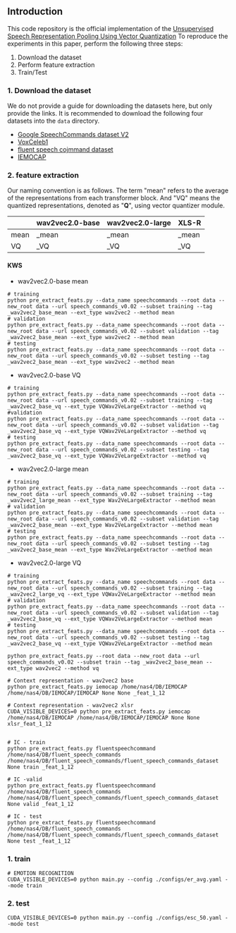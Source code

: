 ## Introduction
This code repository is the official implementation of the [Unsupervised Speech Representation Pooling Using Vector Quantization](https://arxiv.org/abs/2304.03940)
To reproduce the experiments in this paper, perform the following three steps:
1. Download the dataset
2. Perform feature extraction
3. Train/Test



### 1. Download the dataset
We do not provide a guide for downloading the datasets here, but only provide the links. It is recommended to download the following four datasets into the `data` directory.
- [Google SpeechCommands dataset V2](https://www.tensorflow.org/datasets/catalog/speech_commands?hl=en)
- [VoxCeleb1](https://www.robots.ox.ac.uk/~vgg/data/voxceleb/)
- [fluent speech cojmmand dataset](https://fluent.ai/fluent-speech-commands-a-dataset-for-spoken-language-understanding-research/)
- [IEMOCAP](https://sail.usc.edu/iemocap/)


### 2. feature extraction
Our naming convention is as follows. The term "mean" refers to the average of the representations from each transformer block. And "VQ" means the quantized representations, denoted as "**Q**", using vector quantizer module.

| | wav2vec2.0-base | wav2vec2.0-large | XLS-R |
|---------|---------|----------|----------|
|mean| _mean | _mean | _mean | 
|VQ | _VQ | _VQ | _VQ |

#### KWS
- wav2vec2.0-base mean
```
# training
python pre_extract_feats.py --data_name speechcommands --root data --new_root data --url speech_commands_v0.02 --subset training --tag _wav2vec2_base_mean --ext_type wav2vec2 --method mean
# validation
python pre_extract_feats.py --data_name speechcommands --root data --new_root data --url speech_commands_v0.02 --subset validation --tag _wav2vec2_base_mean --ext_type wav2vec2 --method mean
# testing
python pre_extract_feats.py --data_name speechcommands --root data --new_root data --url speech_commands_v0.02 --subset testing --tag _wav2vec2_base_mean --ext_type wav2vec2 --method mean
```
- wav2vec2.0-base VQ
```
# training
python pre_extract_feats.py --data_name speechcommands --root data --new_root data --url speech_commands_v0.02 --subset training --tag _wav2vec2_base_vq --ext_type VQWav2VeLargeExtractor --method vq
#validation
python pre_extract_feats.py --data_name speechcommands --root data --new_root data --url speech_commands_v0.02 --subset validation --tag _wav2vec2_base_vq --ext_type VQWav2VeLargeExtractor --method vq
# testing
python pre_extract_feats.py --data_name speechcommands --root data --new_root data --url speech_commands_v0.02 --subset testing --tag _wav2vec2_base_vq --ext_type VQWav2VeLargeExtractor --method vq

```
- wav2vec2.0-large mean
```
# training
python pre_extract_feats.py --data_name speechcommands --root data --new_root data --url speech_commands_v0.02 --subset training --tag _wav2vec2_large_mean --ext_type Wav2VeLargeExtractor --method mean
# validation
python pre_extract_feats.py --data_name speechcommands --root data --new_root data --url speech_commands_v0.02 --subset validation --tag _wav2vec2_base_mean --ext_type Wav2VeLargeExtractor --method mean
# testing
python pre_extract_feats.py --data_name speechcommands --root data --new_root data --url speech_commands_v0.02 --subset testing --tag _wav2vec2_base_mean --ext_type Wav2VeLargeExtractor --method mean
```
- wav2vec2.0-large VQ
```
# training
python pre_extract_feats.py --data_name speechcommands --root data --new_root data --url speech_commands_v0.02 --subset training --tag _wav2vec2_large_vq --ext_type VQWav2VeLargeExtractor --method mean
# validation
python pre_extract_feats.py --data_name speechcommands --root data --new_root data --url speech_commands_v0.02 --subset validation --tag _wav2vec2_base_vq --ext_type VQWav2VeLargeExtractor --method mean
# testing
python pre_extract_feats.py --data_name speechcommands --root data --new_root data --url speech_commands_v0.02 --subset testing --tag _wav2vec2_base_vq --ext_type VQWav2VeLargeExtractor --method mean
```

```
python pre_extract_feats.py --root data --new_root data --url speech_commands_v0.02 --subset train --tag _wav2vec2_base_mean --ext_type wav2vec2 --method vq
```


```
# Context representation - wav2vec2 base
python pre_extract_feats.py iemocap /home/nas4/DB/IEMOCAP /home/nas4/DB/IEMOCAP/IEMOCAP None None _feat_1_12

# Context representation - wav2vec2 xlsr
CUDA_VISIBLE_DEVICES=0 python pre_extract_feats.py iemocap /home/nas4/DB/IEMOCAP /home/nas4/DB/IEMOCAP/IEMOCAP None None xlsr_feat_1_12


# IC - train
python pre_extract_feats.py fluentspeechcommand /home/nas4/DB/fluent_speech_commands /home/nas4/DB/fluent_speech_commands/fluent_speech_commands_dataset None train _feat_1_12

# IC -valid
python pre_extract_feats.py fluentspeechcommand /home/nas4/DB/fluent_speech_commands /home/nas4/DB/fluent_speech_commands/fluent_speech_commands_dataset None valid _feat_1_12

# IC - test
python pre_extract_feats.py fluentspeechcommand /home/nas4/DB/fluent_speech_commands /home/nas4/DB/fluent_speech_commands/fluent_speech_commands_dataset None test _feat_1_12

```


### 1. train
```
# EMOTION RECOGNITION
CUDA_VISIBLE_DEVICES=0 python main.py --config ./configs/er_avg.yaml --mode train
```


### 2. test
```
CUDA_VISIBLE_DEVICES=0 python main.py --config ./configs/esc_50.yaml --mode test
```
